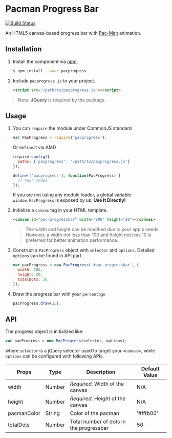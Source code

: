 # Pacman Progress Bar

[![Build Status](https://travis-ci.org/zhuolikevin/pacprogress.svg?branch=dev)](https://travis-ci.org/zhuolikevin/pacprogress)

An HTML5 canvas-based progress bar with [Pac-Man](https://en.wikipedia.org/wiki/Pac-Man) animation.

## Installation

1. Install the component via [npm](https://www.npmjs.com/).

	```bash
	$ npm install --save pacprogress
	```

1. Include `pacprogress.js` to your project.

	```html
	<script src="/path/to/pacprogress.js"></script>
	```

> Note: **JQuery** is required by the package.

## Usage


1. You can `require` the module under CommonJS standard

    ```javascript
    var PacProgress = require('pacprogress');
    ```

    Or `define` it via AMD

    ```javascript
    require.config({
      paths: {'pacprogress': '/path/to/pacprogress.js'}
    });

    define(['pacprogress'], function(PacProgress) {
      // Your codes
    });
    ```

    If you are not using any module loader, a global variable `window.PacProgress` is exposed by us. **Use It Directly!**

1. Initialize a `canvas` tag in your HTML template.

    ```html
    <canvas id="pac-progressbar" width="800" height="20"></canvas>
    ```

    > The width and height can be modified due to your app's needs. However, a width not less than 100 and height not less 10 is preferred for better animation performance.

1. Construct a `PacProgress` object with `selector` and `options`. Detailed `options` can be found in API part.

    ```javascript
    var pacProgress = new PacProgress('#pac-progressbar', {
      width: 800,
      height: 20,
      totalDots: 30
    });
    ```

1. Draw the progress bar with your `percentage`

    ```javascript
    pacProgress.draw(25);
    ```

## API

The progress object is initialized like:

```javascript
var pacProgress = new PacProgress(selector, options);
```

where `selector` is a jQuery selector used to target your `<canvas>`, while `options` can be configured with following APIs.

| Props | Type | Description | Default Value |
|-------|------|-------------|---------|
| width | Number | *Required*. Width of the canvas | N/A |
| height | Number | *Required*. Height of the canvas | N/A |
| pacmanColor | String | Color of the pacman | '#fffb00' |
| totalDots | Number | Total number of dots in the progressbar | 50 |
